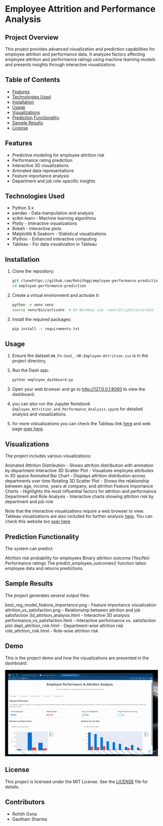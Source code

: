 # Employee Attrition and Performance Analysis

## Project Overview

This project provides advanced visualization and prediction capabilities for employee attrition and performance data. It analyzes factors affecting employee attrition and performance ratings using machine learning models and presents insights through interactive visualizations.

## Table of Contents

- [Features](#features)
- [Technologies Used](#technologies-used)
- [Installation](#installation)
- [Usage](#usage)
- [Visualizations](#visualizations)
- [Prediction Functionality](#prediction-functionality)
- [Sample Results](#sample-results)
- [License](#license)

## Features

- Predictive modeling for employee attrition risk
- Performance rating prediction
- Interactive 3D visualizations
- Animated data representations
- Feature importance analysis
- Department and job role-specific insights

## Technologies Used

- Python 3.x
- pandas - Data manipulation and analysis
- scikit-learn - Machine learning algorithms
- Plotly - Interactive visualizations
- Bokeh - Interactive plots
- Matplotlib & Seaborn - Statistical visualizations
- IPython - Enhanced interactive computing
- Tableau - For data visualization in Tableau

## Installation
1. Clone the repository:
    ```sh
    git clonehttps://github.com/Rohithgg/employee-performance-prediction
    cd employee-performance-prediction
    ```

2. Create a virtual environment and activate it:
    ```sh
    python -m venv venv
    source venv/bin/activate  # On Windows use `venv\Scripts\activate`
    ```

3. Install the required packages:
    ```sh
    pip install -r requirements.txt
    ```

## Usage
1. Ensure the dataset `WA_Fn-UseC_-HR-Employee-Attrition.csv` is in the project directory.

2. Run the Dash app:
    ```sh
    python employee_dashboard.py
    ```

3. Open your web browser and go to http://127.0.0.1:8060 to view the dashboard.
4. you can also run the Jupyter Notebook `Employee_Attrition_and_Performance_Analysis.ipynb` for detailed analysis and visualizations.
5. for more vistualizations you can check the Tableau link [here](https://public.tableau.com/app/profile/gautham.sharma/viz/EmployeeAttritionProject_17437562521440/ExployeePerformance?publish=yes) and web page [over here](https://rohithgg.github.io/employee-performance-prediction/).

## Visualizations
The project includes various visualizations:


Animated Attrition Distribution - Shows attrition distribution with animation by department
Interactive 3D Scatter Plot - Visualizes employee attributes in 3D space
Animated Bar Chart - Displays attrition distribution across departments over time
Rotating 3D Scatter Plot - Shows the relationship between age, income, years at company, and attrition
Feature Importance Charts - Highlights the most influential factors for attrition and performance
Department and Role Analysis - Interactive charts showing attrition risk by department and job role

Note that the interactive visualizations require a web browser to view.
Tableau visualizations are also included for further analysis [here](https://public.tableau.com/app/profile/gautham.sharma/viz/EmployeeAttritionProject_17437562521440/ExployeePerformance?publish=yes).
You can check this website too [over here](https://rohithgg.github.io/employee-performance-prediction/)
## Prediction Functionality
The system can predict:

Attrition risk probability for employees
Binary attrition outcome (Yes/No)
Performance ratings
The predict_employee_outcomes() function takes employee data and returns predictions.

## Sample Results
The project generates several output files:

best_reg_model_feature_importance.png - Feature importance visualization
attrition_vs_satisfaction.png - Relationship between attrition and job satisfaction
3d_attrition_analysis.html - Interactive 3D analysis
performance_vs_satisfaction.html - Interactive performance vs. satisfaction plot
dept_attrition_risk.html - Department-wise attrition risk
role_attrition_risk.html - Role-wise attrition risk

## Demo
This is the project demo and how the visualizations are presented in the dashboard.

![Demo](demogif.gif)

## License
This project is licensed under the MIT License. See the [LICENSE](LICENSE) file for details.

## Contributors

- Rohith Gona
- Gautham Sharma
